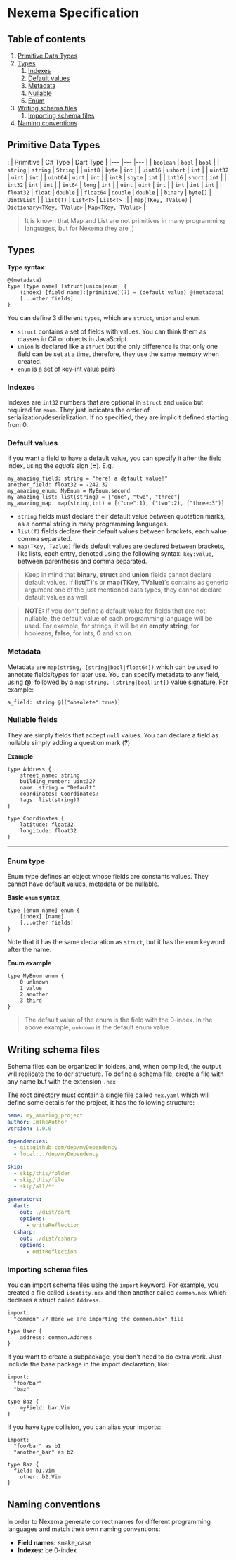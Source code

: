 ﻿# Nexema Specification

## Table of contents
1. [Primitive Data Types](#primitive-data-types)
2. [Types](#types)
    1. [Indexes](#indexes) 
    2. [Default values](#default-values)
    3. [Metadata](#metadata)
    4. [Nullable](#nullable-fields)
    5. [Enum](#enum-type)
3. [Writing schema files](#writing-schema-files)
	1. [Importing schema files](#importing-schema-files)
4. [Naming conventions](#naming-conventions)

## Primitive Data Types <a name="primitive-data-types"></a>
:
| Primitive | C# Type | Dart Type |
|--- |--- |--- |
| ```boolean``` | ```bool``` | ```bool``` |
| ```string``` | ```string``` | ```String``` |
| ```uint8``` | ```byte``` | ```int``` |
| ```uint16``` | ```ushort``` | ```int``` |
| ```uint32``` | ```uint``` | ```int``` |
| ```uint64``` | ```uint``` | ```int``` |
| ```int8``` | ```sbyte``` | ```int``` |
| ```int16``` | ```short``` | ```int``` |
| ```int32``` | ```int``` | ```int``` |
| ```int64``` | ```long``` | ```int``` |
| ```uint``` | ```uint``` | ```int``` |
| ```int``` | ```int``` | ```int``` |
| ```float32``` | ```float``` | ```double``` |
| ```float64``` | ```double``` | ```double``` |
| ```binary``` | ```byte[]``` | ```Uint8List``` |
| ```list(T)``` | ```List<T>``` | ```List<T> ``` |
| ```map(TKey, TValue)``` | ```Dictionary<TKey, TValue>``` | ```Map<TKey, TValue>``` |

> It is known that Map and List are not primitives in many programming languages, but for Nexema they are ;)


## Types
**Type syntax**:
```
@(metadata)
type [type name] [struct|union|enum] {
	(index) [field name]:[primitive](?) = (default value) @(metadata)
	[...other fields]
}
```
You can define  3 different `types`, which are `struct`, `union` and `enum`.

- `struct` contains a set of fields with values. You can think them as classes in C# or objects in JavaScript.
- `union` is declared like a `struct` but the only difference is that only one field can be set at a time, therefore, they use the same memory when created.
- `enum` is a set of key-int value pairs

### **Indexes**
Indexes are `int32` numbers that are optional in `struct` and `union` but required for `enum`. They just indicates the order of serialization/deserialization. If no specified, they are implicit defined starting from 0.

### **Default values**
If you want a field to have a default value, you can specify it after the field index, using the *equals* sign (**=**).
E.g.:
```
my_amazing_field: string = "here! a default value!"
another_field: float32 = -242.32
my_amazing_enum: MyEnum = MyEnum.second
my_amazing_list: list(string) = ["one", "two", "three"]
my_amazing_map: map(string,int) = [("one":1), ("two":2), ("three:3")]
```
* `string` fields must declare their default value between quotation marks, as a normal string in many programming languages.
* `list(T)` fields declare their default values between brackets, each value comma separated.
* `map(TKey, TValue)` fields default values are declared between brackets, like lists, each entry, denoted using the following syntax: `key:value`, between parenthesis and comma separated.


> Keep in mind that **binary**, **struct** and **union** fields cannot declare default values. If **list(T)**'s or **map(TKey, TValue)**'s contains as generic argument one of the just mentioned data types, they cannot declare default values as well.


> **NOTE:** If you don't define a default value for fields that are not nullable, the default value of each programming language will be used. For example, for strings, it will be an **empty string**, for booleans, **false**, for ints, **0** and so on.

### **Metadata**  
Metadata are `map(string, [string|bool|float64])` which can be used to annotate fields/types for later use. You can specify metadata to any field, using **@**, followed by a  `map(string, [string|bool|int])` value signature.
For example:
```
a_field: string @[("obsolete":true)]
```


###  **Nullable fields**  
They are simply fields that accept `null` values.
You can declare a field as nullable simply adding a question mark (**?**)

**Example**
```
type Address {
    street_name: string
    building_number: uint32?
    name: string = "Default"
    coordinates: Coordinates?
    tags: list(string)? 
}

type Coordinates {
    latitude: float32
    longitude: float32
}
```

---

### Enum type
Enum type defines an object whose fields are constants values. They cannot have default values, metadata or be nullable.

**Basic `enum` syntax**
```
type [enum name] enum {
	[index] [name]
	[...other fields]
}
```

Note that it has the same declaration as `struct`, but it has the `enum` keyword after the name.

**Enum example**
```
type MyEnum enum {
	0 unknown
	1 value
	2 another
	3 third
}
```
> The default value of the enum is the field with the 0-index. In the above example, `unknown` is the default enum value.


## Writing schema files
Schema files can be organized in folders, and, when compiled, the output will replicate the folder structure.
To define a schema file, create a file with any name but with the extension `.nex`

The root directory must contain a single file called `nex.yaml` which will define some details for the project, it has the following structure:
```yaml
name: my_amazing_project
author: ImTheAuthor
version: 1.0.0

dependencies:
  - git:github.com/dep/myDependency
  - local:../dep/myDependency

skip:
  - skip/this/folder
  - skip/this/file
  - skip/all/**

generators:
  dart:
    out: ./dist/dart
    options:
      - writeReflection
  csharp:
    out: ./dist/csharp
    options:
      - omitReflection

```

### Importing schema files
You can import schema files  using the `import` keyword.
For example, you created a file called `identity.nex` and then another called `common.nex` which declares a struct called `Address`.
```
import: 
  "common" // Here we are importing the common.nex" file 

type User {
	address: common.Address
}
```

If you want to create a subpackage, you don't need to do extra work. Just include the base package in the import declaration, like:
```
import:
  "foo/bar"
  "baz"
    
type Baz {
    myField: bar.Vim
}
```
If you have type collision, you can alias your imports:
```
import:
  "foo/bar" as b1
  "another_bar" as b2
 
type Baz {
  field: b1.Vim
	other: b2.Vim
}
```

## Naming conventions
In order to Nexema generate correct names for different programming languages and match their own naming conventions:

- **Field names:** snake_case
- **Indexes:** be 0-index
